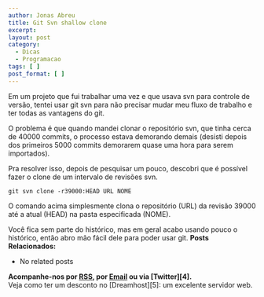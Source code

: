 ```yaml
---
author: Jonas Abreu
title: Git Svn shallow clone
excerpt:
layout: post
category:
  - Dicas
  - Programacao
tags: [ ]
post_format: [ ]
---
```

Em um projeto que fui trabalhar uma vez e que usava svn para controle de versão, tentei usar git svn para não precisar mudar meu fluxo de trabalho e ter todas as vantagens do git.

O problema é que quando mandei clonar o repositório svn, que tinha cerca de 40000 commits, o processo estava demorando demais (desisti depois dos primeiros 5000 commits demorarem quase uma hora para serem importados).

Pra resolver isso, depois de pesquisar um pouco, descobri que é possível fazer o clone de um intervalo de revisões svn.

    git svn clone -r39000:HEAD URL NOME

O comando acima simplesmente clona o repositório (URL) da revisão 39000 até a atual (HEAD) na pasta especificada (NOME).

Você fica sem parte do histórico, mas em geral acabo usando pouco o histórico, então abro mão fácil dele para poder usar git. 
**Posts Relacionados:** 
*   No related posts









**Acompanhe-nos por [ RSS][2], por [Email][3] ou via [Twitter][4].**  
Veja como ter um desconto no [Dreamhost][5]: um excelente servidor web.

 [1]: https://twitter.com/share
 [2]: http://feeds.feedburner.com/VidaGeek
 [3]: http://feedburner.google.com/fb/a/mailverify?uri=VidaGeek&loc=pt_BR


